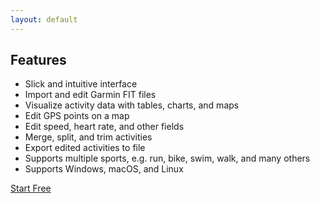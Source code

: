 ```yaml
---
layout: default
---
```


<main>
<section class="section">

<h2>Features</h2>
  <ul>
    <li>Slick and intuitive interface</li>
    <li>Import and edit Garmin FIT files</li>
    <li>Visualize activity data with tables, charts, and maps</li>
    <li>Edit GPS points on a map</li>
    <li>Edit speed, heart rate, and other fields</li>
    <li>Merge, split, and trim activities</li>
    <li>Export edited activities to file</li>
    <li>Supports multiple sports, e.g. run, bike, swim, walk, and many others</li>
    <li>Supports Windows, macOS, and Linux</li>
  </ul>

<a class="cta-button" href="get.html">Start Free</a>

</section>
</main>
